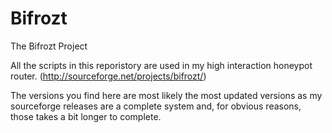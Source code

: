 Bifrozt
=======

The Bifrozt Project

All the scripts in this reporistory are used in my high interaction honeypot router.
(http://sourceforge.net/projects/bifrozt/)

The versions you find here are most likely the most updated versions as my sourceforge
releases are a complete system and, for obvious reasons, those takes a bit longer to
complete.
